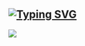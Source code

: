 ## [![Typing SVG](https://readme-typing-svg.demolab.com/?lines=Welcome+to+Solid9966+GitHube)](https://git.io/typing-svg)
<img src="https://img.shields.io/badge/react-20232a.svg?style=for-the-badge&logo=react&logoColor=61DAFB" />


<!--
**Solid9966/Solid9966** is a ✨ _special_ ✨ repository because its `README.md` (this file) appears on your GitHub profile.
Here are some ideas to get you started:

- 🔭 I’m currently working on ...
- 🌱 I’m currently learning ...
- 👯 I’m looking to collaborate on ...
- 🤔 I’m looking for help with ...
- 💬 Ask me about ...
- 📫 How to reach me: ...
- 😄 Pronouns: ...
- ⚡ Fun fact: ...
-->

